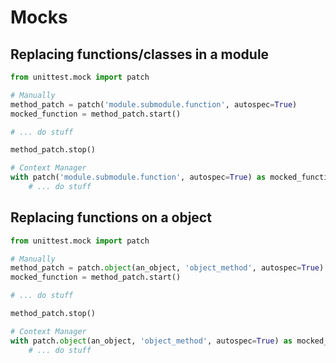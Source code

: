 
# Mocks

## Replacing functions/classes in a module

```py
from unittest.mock import patch

# Manually
method_patch = patch('module.submodule.function', autospec=True)
mocked_function = method_patch.start()

# ... do stuff

method_patch.stop()

# Context Manager
with patch('module.submodule.function', autospec=True) as mocked_function:
    # ... do stuff
```

## Replacing functions on a object

```py
from unittest.mock import patch

# Manually
method_patch = patch.object(an_object, 'object_method', autospec=True)
mocked_function = method_patch.start()

# ... do stuff

method_patch.stop()

# Context Manager
with patch.object(an_object, 'object_method', autospec=True) as mocked_function:
    # ... do stuff
```

